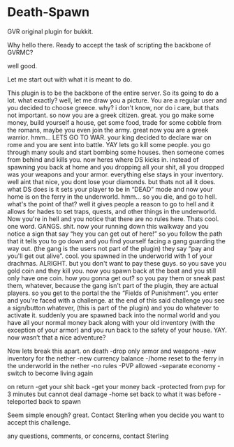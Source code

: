 Death-Spawn
===========

GVR original plugin for bukkit.




Why hello there. Ready to accept the task of scripting the backbone of GVRMC?

well good.

Let me start out with what it is meant to do.

  This plugin is to be the backbone of the entire server. So its going to do a lot. what exactly? well, let me draw you a picture.
 You are a regular user and you decided to choose greece. why? i don't know, nor do i care, but thats not important. so now you are a greek citizen. great. you go make some money, build yourself a house, get some food, trade for some cobble from the romans, maybe you even join the army. great now you are a greek warrior. hmm... LETS GO TO WAR. your king decided to declare war on rome and you are sent into battle. YAY lets go kill some people. you go through many souls and start bombing some houses. then someone comes from behind and kills you. now heres where DS kicks in. instead of spawning you back at home and you dropping all your shit, all you dropped was your weapons and your armor. everything else stays in your inventory. well aint that nice, you dont lose your diamonds. but thats not all it does. what DS does is it sets your player to be in “DEAD” mode and now your home is on the ferry in the underworld. hmm... so you die, and go to hell. what's the point of that? well it gives people a reason to go to hell and it allows for hades to set traps, quests, and other things in the underworld. Now you're in hell and you notice that there are no rules here. Thats cool. one word. GANGS. shit. now your running down this walkway and you notice a sign that say “hey you can get out of here!” so you follow the path that it tells you to go down and you find yourself facing a gang guarding the way out. (the gang is the users not part of the plugin) they say “pay and you'll get out alive”. cool. you spawned in the underworld with 1 of your drachmas. ALRIGHT. but you don't want to pay these guys. so you save you gold coin and they kill you. now you spawn back at the boat and you still only have one coin. how you gonna get out? so you pay them or sneak past them, whatever, because the gang isn't part of the plugin, they are actual players. so you get to the portal the the “Fields of Punishment”. you enter and you're faced with a challenge. at the end of this said challenge you see a sign/button whatever, (this is part of the plugin) and you do whatever to activate it. suddenly you are spawned back into the normal world and you have all your normal money back along with your old inventory (with the exception of your armor) and you run back to the safety of your house.
 YAY. now wasn’t that a nice adventure?


Now lets break this apart. 
on death
-drop only armor and weapons
-new inventory for the nether
-new currency balance
-/home reset to the ferry in the underworld
in the nether
-no rules
-PVP allowed
-separate economy
-switch to become living again

on return
-get your shit back
-get your money back
-protected from pvp for 3 minutes but cannot deal damage
-home set back to what it was before
-teleported back to spawn


Seem simple enough? great.
Contact Sterling when you decide you want to accept this challenge.

any questions, comments, or concerns, contact Sterling

